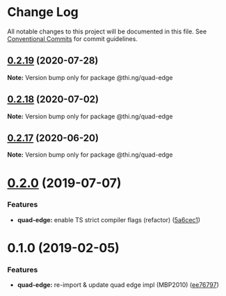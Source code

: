 # Change Log

All notable changes to this project will be documented in this file.
See [Conventional Commits](https://conventionalcommits.org) for commit guidelines.

## [0.2.19](https://github.com/thi-ng/umbrella/compare/@thi.ng/quad-edge@0.2.18...@thi.ng/quad-edge@0.2.19) (2020-07-28)

**Note:** Version bump only for package @thi.ng/quad-edge





## [0.2.18](https://github.com/thi-ng/umbrella/compare/@thi.ng/quad-edge@0.2.17...@thi.ng/quad-edge@0.2.18) (2020-07-02)

**Note:** Version bump only for package @thi.ng/quad-edge





## [0.2.17](https://github.com/thi-ng/umbrella/compare/@thi.ng/quad-edge@0.2.16...@thi.ng/quad-edge@0.2.17) (2020-06-20)

**Note:** Version bump only for package @thi.ng/quad-edge





# [0.2.0](https://github.com/thi-ng/umbrella/compare/@thi.ng/quad-edge@0.1.4...@thi.ng/quad-edge@0.2.0) (2019-07-07)

### Features

* **quad-edge:** enable TS strict compiler flags (refactor) ([5a6cec1](https://github.com/thi-ng/umbrella/commit/5a6cec1))

# 0.1.0 (2019-02-05)

### Features

* **quad-edge:** re-import & update quad edge impl (MBP2010) ([ee76797](https://github.com/thi-ng/umbrella/commit/ee76797))
